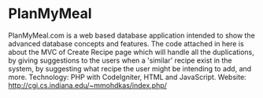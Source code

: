 PlanMyMeal
==========

PlanMyMeal.com is a web based database application intended to show the advanced database concepts and features.  The code attached in here is about the MVC of Create Recipe page which will handle all the duplications, by giving suggestions to the users when a 'similar' recipe exist in the system, by suggesting what recipe the user might be intending to add, and more.  Technology: PHP with CodeIgniter, HTML and JavaScript.  Website: http://cgi.cs.indiana.edu/~mmohdkas/index.php/
